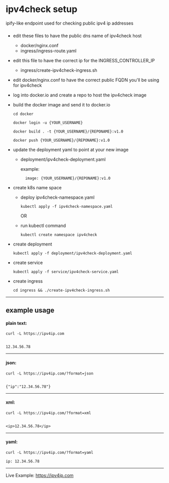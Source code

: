 # ipv4check setup
ipify-like endpoint used for checking public ipv4 ip addresses
###


- edit these files to have the public dns name of ipv4check host
    - docker/nginx.conf
    - ingress/ingress-route.yaml


- edit this file to have the correct ip for the INGRESS_CONTROLLER_IP
    - ingress/create-ipv4check-ingress.sh


- edit docker/nginx.conf to have the correct public FQDN you'll be using for ipv4check 


- log into docker.io and create a repo to host the ipv4check image


- build the docker image and send it to docker.io
  
    ```
    cd docker

    docker login -u {YOUR_USERNAME}

    docker build . -t {YOUR_USERNAME}/{REPONAME}:v1.0

    docker push {YOUR_USERNAME}/{REPONAME}:v1.0
    ```


- update the deployment yaml to point at your new image
  - deployment/ipv4check-deployment.yaml

      example:
      
          image: {YOUR_USERNAME}/{REPONAME}:v1.0


- create k8s name space
    - deploy ipv4check-namespace.yaml
  
          kubectl apply -f ipv4check-namespace.yaml
      
      OR
      

    - run kubectl command

          kubectl create namespace ipv4check
        

- create deployment

      kubectl apply -f deployment/ipv4check-deployment.yaml


- create service

      kubectl apply -f service/ipv4check-service.yaml

        
        
- create ingress

      cd ingress && ./create-ipv4check-ingress.sh

--------------------------------------------------

## example usage

#### plain text:
```
curl -L https://ipv4ip.com


12.34.56.78
```
____


#### json:
```
curl -L https://ipv4ip.com/?format=json


{"ip":"12.34.56.78"}
```
____


#### xml:
```
curl -L https://ipv4ip.com/?format=xml


<ip>12.34.56.78</ip>
```
___


#### yaml:
```
curl -L https://ipv4ip.com/?format=yaml

ip: 12.34.56.78
```
____


Live Example: https://ipv4ip.com

 
